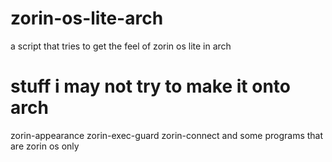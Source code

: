 # zorin-os-lite-arch
a script that tries to get the feel of zorin os lite in arch

# stuff i may not try to make it onto arch
zorin-appearance
zorin-exec-guard
zorin-connect
and some programs that are zorin os only
